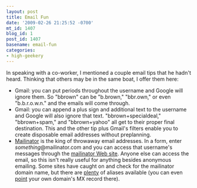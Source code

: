```yaml
---
layout: post
title: Email Fun
date: '2009-02-26 21:25:52 -0700'
mt_id: 1407
blog_id: 1
post_id: 1407
basename: email-fun
categories:
- high-geekery
---
```

<p>
In speaking with a co-worker, I mentioned a couple email tips that he hadn't heard. Thinking that others may be in the same boat, I offer them here:
</p>
<ul>
<li>
Gmail: you can put periods throughout the username and Google will ignore them. So "bbrown" can be "b.brown," "bbr.own," or even "b.b.r.o.w.n." and the emails will come through.
</li>
<li>
Gmail: you can append a plus sign and additional text to the username and Google will also ignore that text. "bbrown+specialdeal," "bbrown+spam," and "bbrown+yahoo" all get to their proper final destination. This and the other tip plus Gmail's filters enable you to create disposable email addresses without preplanning.
</li>
<li>
<a href="http://www.mailinator.com/">Mailinator</a> is the king of throwaway email addresses. In a form, enter <em>something</em>@mailinator.com and you can access that username's messages through the <a href="http://www.mailinator.com/maildir.jsp?email=something">mailinator Web site</a>. Anyone else can access the email, so this isn't really useful for anything besides anonymous emailing.  Some sites have caught on and check for the mailinator domain name, but there are <a href="http://mailinator.blogspot.com/2007/10/new-mailinator-alternate-domains.html">plenty</a> of aliases available (you can even <a href="http://www.mailinator.com/faq.jsp">point</a> your own domain's MX record there).
</li>
</ul>
